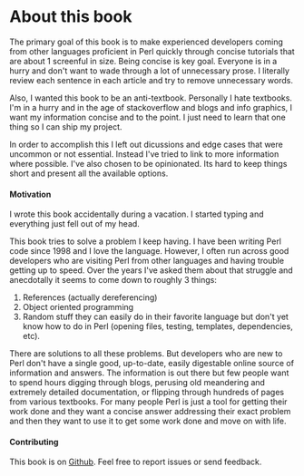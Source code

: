 # About this book

The primary goal of this book is to make experienced developers coming from
other languages proficient in Perl quickly through concise tutorials that are
about 1 screenful in size.  Being concise is key goal.  Everyone is in a hurry
and don't want to wade through a lot of unnecessary prose.  I literally review
each sentence in each article and try to remove unnecessary words.

Also, I wanted this book to be an anti-textbook.  Personally I hate textbooks.
I'm in a hurry and in the age of stackoverflow and blogs and info graphics, I
want my information concise and to the point.  I just need to learn that one
thing so I can ship my project.

In order to accomplish this I left out dicussions and edge cases that were
uncommon or not essential.  Instead I've tried to link to more information
where possible. I've also chosen to be opinionated.  Its hard to keep
things short and present all the available options.

#### Motivation

I wrote this book accidentally during a vacation.  I started typing and
everything just fell out of my head.  

This book tries to solve a problem I keep having.  I have been writing Perl
code since 1998 and I love the language.  However, I often run across good
developers who are visiting Perl from other languages and having trouble
getting up to speed.  Over the years I've asked them about that struggle and
anecdotally it seems to come down to roughly 3 things:

1. References (actually dereferencing)
2. Object oriented programming
3. Random stuff they can easily do in their favorite language but don't
yet know how to do in Perl (opening files, testing, templates, dependencies,
etc).

There are solutions to all these problems.  But developers who
are new to Perl don't have a single good, up-to-date, easily digestable online
source of information and answers.  The information is out there but few people
want to spend hours digging through blogs, perusing old meandering and
extremely detailed documentation, or flipping through hundreds of pages from
various textbooks.  For many people Perl is just a tool for getting their work
done and they want a concise answer addressing their exact problem and then
they want to use it to get some work done and move on with life.

#### Contributing

This book is on [Github](https://github.com/kablamo/mvp.kablamo.org).  Feel
free to report issues or send feedback.
